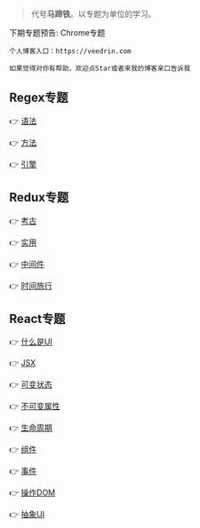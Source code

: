 > 代号**马蹄铁**。以专题为单位的学习。

下期专题预告: Chrome专题

```
个人博客入口：https://veedrin.com

如果觉得对你有帮助，欢迎点Star或者来我的博客亲口告诉我
```

## Regex专题

👉 [语法](https://github.com/veedrin/horseshoe/blob/master/regex/语法.md)

👉 [方法](https://github.com/veedrin/horseshoe/blob/master/regex/方法.md)

👉 [引擎](https://github.com/veedrin/horseshoe/blob/master/regex/引擎.md)

## Redux专题

👉 [考古](https://github.com/veedrin/horseshoe/blob/master/redux/考古.md)

👉 [实用](https://github.com/veedrin/horseshoe/blob/master/redux/实用.md)

👉 [中间件](https://github.com/veedrin/horseshoe/blob/master/redux/中间件.md)

👉 [时间旅行](https://github.com/veedrin/horseshoe/blob/master/redux/时间旅行.md)

## React专题

👉 [什么是UI](https://github.com/veedrin/horseshoe/blob/master/react/什么是UI.md)

👉 [JSX](https://github.com/veedrin/horseshoe/blob/master/react/JSX.md)

👉 [可变状态](https://github.com/veedrin/horseshoe/blob/master/react/可变状态.md)

👉 [不可变属性](https://github.com/veedrin/horseshoe/blob/master/react/不可变属性.md)

👉 [生命周期](https://github.com/veedrin/horseshoe/blob/master/react/生命周期.md)

👉 [组件](https://github.com/veedrin/horseshoe/blob/master/react/组件.md)

👉 [事件](https://github.com/veedrin/horseshoe/blob/master/react/事件.md)

👉 [操作DOM](https://github.com/veedrin/horseshoe/blob/master/react/操作DOM.md)

👉 [抽象UI](https://github.com/veedrin/horseshoe/blob/master/react/抽象UI.md)
